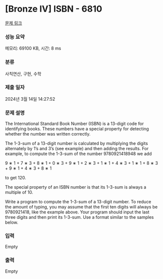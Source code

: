 # [Bronze IV] ISBN - 6810 

[문제 링크](https://www.acmicpc.net/problem/6810) 

### 성능 요약

메모리: 69100 KB, 시간: 8 ms

### 분류

사칙연산, 구현, 수학

### 제출 일자

2024년 3월 14일 14:27:52

### 문제 설명

<p>The International Standard Book Number (ISBN) is a 13-digit code for identifying books. These numbers have a special property for detecting whether the number was written correctly.</p>

<p>The 1-3-sum of a 13-digit number is calculated by multiplying the digits alternately by 1’s and 3’s (see example) and then adding the results. For example, to compute the 1-3-sum of the number 9780921418948 we add</p>

<p>9 ∗ 1 + 7 ∗ 3 + 8 ∗ 1 + 0 ∗ 3 + 9 ∗ 1 + 2 ∗ 3 + 1 ∗ 1 + 4 ∗ 3 + 1 ∗ 1 + 8 ∗ 3 + 9 ∗ 1 + 4 ∗ 3 + 8 ∗ 1</p>

<p>to get 120.</p>

<p>The special property of an ISBN number is that its 1-3-sum is always a multiple of 10.</p>

<p>Write a program to compute the 1-3-sum of a 13-digit number. To reduce the amount of typing, you may assume that the first ten digits will always be 9780921418, like the example above. Your program should input the last three digits and then print its 1-3-sum. Use a format similar to the samples below.</p>

### 입력 

 Empty

### 출력 

 Empty

